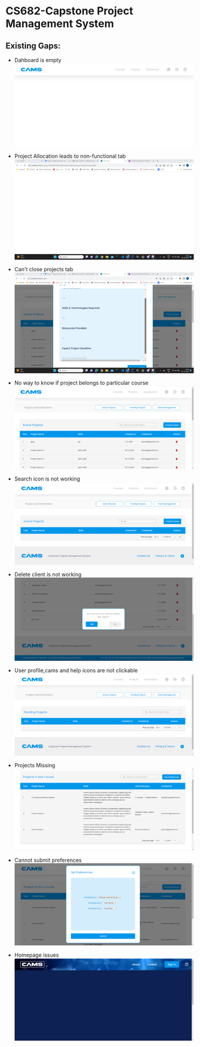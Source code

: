 # CS682-Capstone Project Management System

## Existing Gaps:
- Dahboard is empty
![](bugs/Dashboard.png)

- Project Allocation leads to non-functional tab
![](bugs/Project_allocation.png)
  
- Can't close projects tab
![](bugs/Projrcts_tab.png)
  
- No way to know if project belongs to particular course
![](bugs/Projects_course.png)
  
- Search icon is not working
![](bugs/Search.png)
  
- Delete client is not working
![](bugs/Delete.png)
  
- User profile,cams and help icons are not clickable
![](bugs/UserProfile.png)
  
- Projects Missing
![](bugs/Projects_missing.png)
  
- Cannot submit preferences
![](bugs/Submit.png)
  
- Homepage issues
![](bugs/homepage.png)